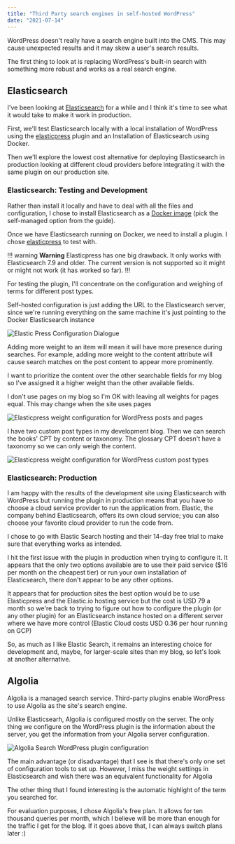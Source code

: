 ```yaml
---
title: "Third Party search engines in self-hosted WordPress"
date: "2021-07-14"
---
```


WordPress doesn't really have a search engine built into the CMS. This may cause unexpected results and it may skew a user's search results.

The first thing to look at is replacing WordPress's built-in search with something more robust and works as a real search engine.

## Elasticsearch

I've been looking at [Elasticsearch](https://www.elastic.co/elastic-stack/) for a while and I think it's time to see what it would take to make it work in production.

First, we'll test Elasticsearch locally with a local installation of WordPress using the [elasticpress](https://www.elasticpress.io/) plugin and an Installation of Elasticsearch using Docker.

Then we'll explore the lowest cost alternative for deploying Elasticsearch in production looking at different cloud providers before integrating it with the same plugin on our production site.

### Elasticsearch: Testing and Development

Rather than install it locally and have to deal with all the files and configuration, I chose to install Elasticsearch as a [Docker image](https://www.elastic.co/guide/en/elasticsearch/reference/current/getting-started.html) (pick the self-managed option from the guide).

Once we have Elasticsearch running on Docker, we need to install a plugin. I chose [elasticpress](https://wordpress.org/plugins/elasticpress/) to test with.

!!! warning **Warning**
Elasticpress has one big drawback. It only works with Elasticsearch 7.9 and older. The current version is not supported so it might or might not work (it has worked so far).
!!!

For testing the plugin, I'll concentrate on the configuration and weighing of terms for different post types.

Self-hosted configuration is just adding the URL to the Elasticsearch server, since we're running everything on the same machine it's just pointing to the Docker Elasticsearch instance

![Elastic Press Configuration Dialogue]( https://res.cloudinary.com/dfh6ihzvj/image/upload/c_scale,w_500/f_auto,q_auto/elastic-search-0)

Adding more weight to an item will mean it will have more presence during searches. For example, adding more weight to the content attribute will cause search matches on the post content to appear more prominently.

I want to prioritize the content over the other searchable fields for my blog so I've assigned it a higher weight than the other available fields.

I don't use pages on my blog so I'm OK with leaving all weights for pages equal. This may change when the site uses pages

![Elasticpress weight configuration for WordPress posts and pages]( https://res.cloudinary.com/dfh6ihzvj/image/upload/c_scale,w_500/f_auto,q_auto/elastic-search-1)

I have two custom post types in my development blog. Then we can search the books' CPT by content or taxonomy. The glossary CPT doesn't have a taxonomy so we can only weigh the content.

![Elasticpress weight configuration for WordPress custom post types]( https://res.cloudinary.com/dfh6ihzvj/image/upload/c_scale,w_500/f_auto,q_auto/elastic-search-2)

### Elasticsearch: Production

I am happy with the results of the development site using Elasticsearch with WordPress but running the plugin in production means that you have to choose a cloud service provider to run the application from. Elastic, the company behind Elasticsearch, offers its own cloud service; you can also choose your favorite cloud provider to run the code from.

I chose to go with Elastic Search hosting and their 14-day free trial to make sure that everything works as intended.

I hit the first issue with the plugin in production when trying to configure it. It appears that the only two options available are to use their paid service ($16 per month on the cheapest tier) or run your own installation of Elasticsearch, there don't appear to be any other options.

It appears that for production sites the best option would be to use Elasticpress and the Elastic.io hosting service but the cost is USD 79 a month so we're back to trying to figure out how to configure the plugin (or any other plugin) for an Elasticsearch instance hosted on a different server where we have more control (Elastic Cloud costs USD 0.36 per hour running on GCP)

So, as much as I like Elastic Search, it remains an interesting choice for development and, maybe, for larger-scale sites than my blog, so let's look at another alternative.

## Algolia

Algolia is a managed search service. Third-party plugins enable WordPress to use Algolia as the site's search engine.

Unlike Elasticsearh, Algolia is configured mostly on the server. The only thing we configure on the WordPress plugin is the information about the server, you get the information from your Algolia server configuration.

![Algolia Search WordPress plugin configuration]( https://res.cloudinary.com/dfh6ihzvj/image/upload/c_scale,w_500/f_auto,q_auto/algolia-0)

The main advantage (or disadvantage) that I see is that there's only one set of configuration tools to set up. However, I miss the weight settings in Elasticsearch and wish there was an equivalent functionality for Algolia

The other thing that I found interesting is the automatic highlight of the term you searched for.

For evaluation purposes, I chose Algolia's free plan. It allows for ten thousand queries per month, which I believe will be more than enough for the traffic I get for the blog. If it goes above that, I can always switch plans later :)
